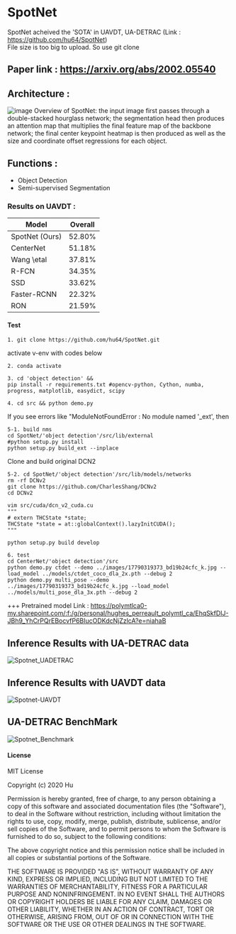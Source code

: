 # SpotNet
SpotNet acheived the 'SOTA' in UAVDT, UA-DETRAC (Link : https://github.com/hu64/SpotNet)   
File size is too big to upload. So use git clone

## Paper link : https://arxiv.org/abs/2002.05540

## Architecture : 
![image](https://user-images.githubusercontent.com/79160507/130042875-45fa0e5e-5e85-43f3-9abf-d8ddae348207.png)
Overview of SpotNet: the input image first passes through a double-stacked hourglass network; the segmentation head then produces an attention map that multiplies the final feature map of the backbone network; the final center keypoint heatmap is then produced as well as the size and coordinate offset regressions for each object.

## Functions : 
  * Object Detection
  * Semi-supervised Segmentation

### Results on UAVDT :
| Model |	Overall |
|---|---|
|SpotNet (Ours)|	52.80%|
|CenterNet	|51.18%|
|Wang \etal	|37.81%|
|R-FCN	|34.35%|
|SSD	|33.62%|
|Faster-RCNN|	22.32%|
|RON	|21.59%|

#### Test 
```text
1. git clone https://github.com/hu64/SpotNet.git
```

activate v-env with codes below
```text
2. conda activate
```

```text
3. cd 'object detection' &&
pip install -r requirements.txt #opencv-python, Cython, numba, progress, matplotlib, easydict, scipy
```

```text
4. cd src && python demo.py
```
If you see errors like "ModuleNotFoundError : No module named '_ext', then
```text
5-1. build nms
cd SpotNet/'object detection'/src/lib/external
#python setup.py install
python setup.py build_ext --inplace
```

Clone and build original DCN2 
```text
5-2. cd SpotNet/'object detection'/src/lib/models/networks
rm -rf DCNv2
git clone https://github.com/CharlesShang/DCNv2
cd DCNv2

vim src/cuda/dcn_v2_cuda.cu
"""
# extern THCState *state;
THCState *state = at::globalContext().lazyInitCUDA();
"""

python setup.py build develop
```

```text
6. test
cd CenterNet/'object detection'/src
python demo.py ctdet --demo ../images/17790319373_bd19b24cfc_k.jpg --load_model ../models/ctdet_coco_dla_2x.pth --debug 2
python demo.py multi_pose --demo ../images/17790319373_bd19b24cfc_k.jpg --load_model ../models/multi_pose_dla_3x.pth --debug 2
```

+++ Pretrained model Link :  https://polymtlca0-my.sharepoint.com/:f:/g/personal/hughes_perreault_polymtl_ca/EhqSkfDIJ-JBh9_YhCrPQrEBocvfP6BIucODKdcNjZzlcA?e=niahaB

## Inference Results with UA-DETRAC data
![Spotnet_UADETRAC](https://user-images.githubusercontent.com/79160507/131088374-4d265a66-521c-495a-9f98-a16f4134eec7.PNG)

## Inference Results with UAVDT data
![Spotnet-UAVDT](https://user-images.githubusercontent.com/79160507/131088402-b1c8dceb-dbf5-4859-8ca1-0d6efa4ab302.PNG)

## UA-DETRAC BenchMark 
![Spotnet_Benchmark](https://user-images.githubusercontent.com/79160507/131088571-007f5087-375e-483b-bd9b-6c59403dd659.PNG)

#### License
MIT License

Copyright (c) 2020 Hu 

Permission is hereby granted, free of charge, to any person obtaining a copy
of this software and associated documentation files (the "Software"), to deal
in the Software without restriction, including without limitation the rights
to use, copy, modify, merge, publish, distribute, sublicense, and/or sell
copies of the Software, and to permit persons to whom the Software is
furnished to do so, subject to the following conditions:

The above copyright notice and this permission notice shall be included in all
copies or substantial portions of the Software.

THE SOFTWARE IS PROVIDED "AS IS", WITHOUT WARRANTY OF ANY KIND, EXPRESS OR
IMPLIED, INCLUDING BUT NOT LIMITED TO THE WARRANTIES OF MERCHANTABILITY,
FITNESS FOR A PARTICULAR PURPOSE AND NONINFRINGEMENT. IN NO EVENT SHALL THE
AUTHORS OR COPYRIGHT HOLDERS BE LIABLE FOR ANY CLAIM, DAMAGES OR OTHER
LIABILITY, WHETHER IN AN ACTION OF CONTRACT, TORT OR OTHERWISE, ARISING FROM,
OUT OF OR IN CONNECTION WITH THE SOFTWARE OR THE USE OR OTHER DEALINGS IN THE
SOFTWARE.
